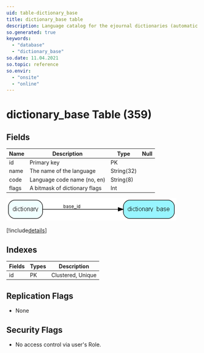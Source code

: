 ```yaml
---
uid: table-dictionary_base
title: dictionary_base table
description: Language catalog for the ejournal dictionaries (automatic proof reading of message text etc)
so.generated: true
keywords:
  - "database"
  - "dictionary_base"
so.date: 11.04.2021
so.topic: reference
so.envir:
  - "onsite"
  - "online"
---
```


# dictionary\_base Table (359)

## Fields

| Name | Description | Type | Null |
|------|-------------|------|:----:|
|id|Primary key|PK| |
|name|The name of the language|String(32)| |
|code|Language code name (no, en)|String(8)| |
|flags|A bitmask of dictionary flags|Int| |


![dictionary_base table relationship diagram](./media/dictionary_base.png)

[!include[details](./includes/dictionary-base.md)]

## Indexes

| Fields | Types | Description |
|--------|-------|-------------|
|id |PK |Clustered, Unique |

## Replication Flags

* None

## Security Flags

* No access control via user's Role.

